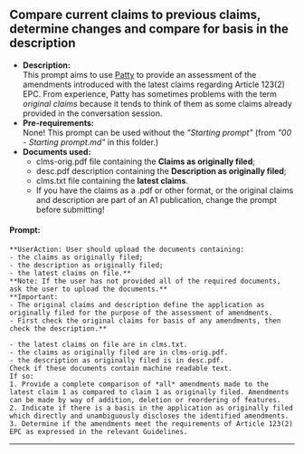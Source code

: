 ## Compare current claims to previous claims, determine changes and compare for basis in the description
- **Description:**  
This prompt aims to use [Patty](https://chatgpt.com/g/g-67eba45560b08191a2dc76c46d82b4d3-patty) to provide an assessment of the amendments introduced with the latest claims regarding Article 123(2) EPC.
From experience, Patty has sometimes problems with the term *original claims* because it tends to think of them as some claims already provided in the conversation session.
- **Pre-requirements:**  
None!
This prompt can be used without the *"Starting prompt"* (from *"00 - Starting prompt.md"* in this folder.)
- **Documents used:**  
  - clms-orig.pdf file containing the **Claims as originally filed**;  
  - desc.pdf description containing the **Description as originally filed**;  
  - clms.txt file containing the **latest claims**.
  - If you have the claims as a .pdf or other format, or the original claims and description are part of an A1 publication, change the prompt before submitting!
    
#### Prompt:  
    **UserAction: User should upload the documents containing:  
    - the claims as originally filed;  
    - the description as originally filed;  
    - the latest claims on file.**  
    **Note: If the user has not provided all of the required documents, ask the user to upload the documents.**
    **Important: 
    - The original claims and description define the application as originally filed for the purpose of the assessment of amendments.
    - First check the original claims for basis of any amendments, then check the description.**

    - the latest claims on file are in clms.txt.  
    - the claims as originally filed are in clms-orig.pdf.  
    - the description as originally filed is in desc.pdf.  
    Check if these documents contain machine readable text.  
    If so:  
    1. Provide a complete comparison of *all* amendments made to the latest claim 1 as compared to claim 1 as originally filed. Amendments can be made by way of addition, deletion or reordering of features. 
    2. Indicate if there is a basis in the application as originally filed which directly and unambiguously discloses the identified amendments.
    3. Determine if the amendments meet the requirements of Article 123(2) EPC as expressed in the relevant Guidelines.
    
   
     
  
      
  
--------------------------------------------




